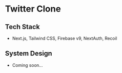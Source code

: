 # Twitter Clone

## Tech Stack

- Next.js, Tailwind CSS, Firebase v9, NextAuth, Recoil

## System Design

- Coming soon...
